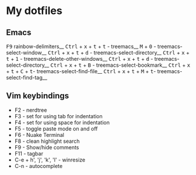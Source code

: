 # My dotfiles

## Emacs
<kbd>F9</kbd> rainbow-delimiters__
<kbd>Ctrl</kbd> + <kbd>x</kbd> + <kbd>t</kbd> + <kbd>t</kbd> - treemacs__
<kbd>M</kbd> + <kbd>0</kbd> - treemacs-select-window__
<kbd>Ctrl</kbd> + <kbd>x</kbd> + <kbd>t</kbd> + <kbd>d</kbd> - treemacs-select-directory__
<kbd>Ctrl</kbd> + <kbd>x</kbd> + <kbd>t</kbd> + <kbd>1</kbd> - treemacs-delete-other-windows__
<kbd>Ctrl</kbd> + <kbd>x</kbd> + <kbd>t</kbd> + <kbd>d</kbd> - treemacs-select-directory__
<kbd>Ctrl</kbd> + <kbd>x</kbd> + <kbd>t</kbd> + <kbd>B</kbd> - treemacs-select-bookmark__
<kbd>Ctrl</kbd> + <kbd>x</kbd> + <kbd>t</kbd> + <kbd>C</kbd> + <kbd>t</kbd>- treemacs-select-find-file__
<kbd>Ctrl</kbd> + <kbd>x</kbd> + <kbd>t</kbd> + <kbd>M</kbd> + <kbd>t</kbd>- treemacs-select-find-tag__

## Vim keybindings

* F2 - nerdtree
* F3 - set for using tab for indentation
* F4 - set for using space for indentation
* F5 - toggle paste mode on and off
* F6 - Nuake Terminal
* F8 - clean highlight search
* F9 - Show/hide comments
* F11 - tagbar
* C-e + h', 'j', 'k', 'l'  - winresize
* C-n - autocomplete


